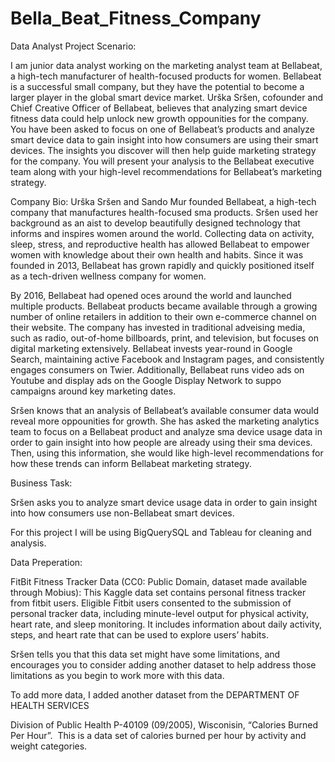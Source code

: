 # Bella_Beat_Fitness_Company
Data Analyst Project
Scenario:

I am junior data analyst working on the marketing analyst team at Bellabeat, a high-tech manufacturer of health-focused products for women. Bellabeat is a successful small company, but they have the potential to become a larger player in the global smart device market. Urška Sršen, cofounder and Chief Creative Officer of Bellabeat, believes that analyzing smart device fitness data could help unlock new growth oppounities for the company. You have been asked to focus on one of Bellabeat’s products and analyze smart device data to gain insight into how consumers are using their smart devices. The insights you discover will then help guide marketing strategy for the company. You will present your analysis to the Bellabeat executive team along with your high-level recommendations for Bellabeat’s marketing strategy.

Company Bio: Urška Sršen and Sando Mur founded Bellabeat, a high-tech company that manufactures health-focused sma products. Sršen used her background as an aist to develop beautifully designed technology that informs and inspires women around the world. Collecting data on activity, sleep, stress, and reproductive health has allowed Bellabeat to empower women with knowledge about their own health and habits. Since it was founded in 2013, Bellabeat has grown rapidly and quickly positioned itself as a tech-driven wellness company for women.

By 2016, Bellabeat had opened oces around the world and launched multiple products. Bellabeat products became available through a growing number of online retailers in addition to their own e-commerce channel on their website. The company has invested in traditional adveising media, such as radio, out-of-home billboards, print, and television, but focuses on digital marketing extensively. Bellabeat invests year-round in Google Search, maintaining active Facebook and Instagram pages, and consistently engages consumers on Twier. Additionally, Bellabeat runs video ads on Youtube and display ads on the Google Display Network to suppo campaigns around key marketing dates.

Sršen knows that an analysis of Bellabeat’s available consumer data would reveal more oppounities for growth. She has asked the marketing analytics team to focus on a Bellabeat product and analyze sma device usage data in order to gain insight into how people are already using their sma devices. Then, using this information, she would like high-level recommendations for how these trends can inform Bellabeat marketing strategy.

Business Task: 

Sršen asks you to analyze smart device usage data in order to gain insight into how consumers use non-Bellabeat smart devices.

For this project I will be using BigQuerySQL and Tableau for cleaning and analysis.

Data Preperation:

FitBit Fitness Tracker Data (CC0: Public Domain, dataset made available through Mobius): This Kaggle data set contains personal fitness tracker from fitbit users. Eligible Fitbit users consented to the submission of personal tracker data, including minute-level output for physical activity, heart rate, and sleep monitoring. It includes information about daily activity, steps, and heart rate that can be used to explore users’ habits.

Sršen tells you that this data set might have some limitations, and encourages you to consider adding another dataset to help address those limitations as you begin to work more with this data.

To add more data, I added another dataset from the DEPARTMENT OF HEALTH SERVICES

Division of Public Health P-40109 (09/2005), Wisconisin, “Calories Burned Per Hour”.  This is a data set of calories burned per hour by activity and weight categories.
